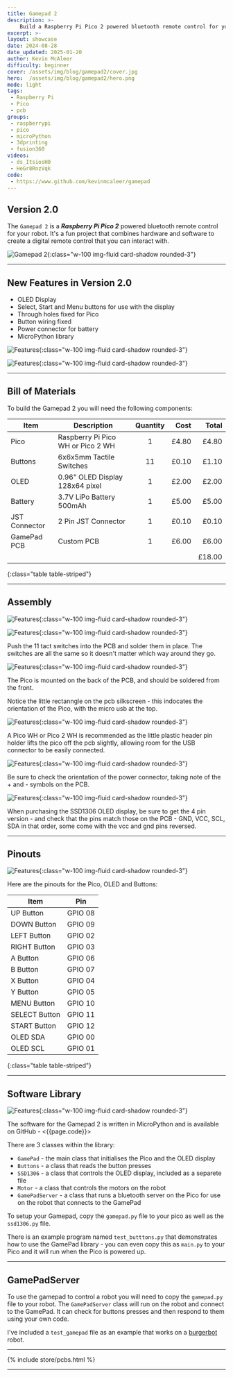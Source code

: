 ```yaml
---
title: Gamepad 2
description: >-
    Build a Raspberry Pi Pico 2 powered bluetooth remote control for your robot
excerpt: >-
layout: showcase
date: 2024-08-28
date_updated: 2025-01-20
author: Kevin McAleer
difficulty: beginner
cover: /assets/img/blog/gamepad2/cover.jpg
hero:  /assets/img/blog/gamepad2/hero.png
mode: light
tags: 
 - Raspberry Pi
 - Pico
 - pcb
groups:
 - raspberrypi
 - pico
 - microPython
 - 3dprinting
 - fusion360
videos:
 - ds_ItsiosH0
 - HeGr8RnzVqk
code:
 - https://www.github.com/kevinmcaleer/gamepad
---
```


## Version 2.0

The `Gamepad 2` is a ***Raspberry Pi Pico 2*** powered bluetooth remote control for your robot. 
It's a fun project that combines hardware and software to create a digital remote control that you can interact with.

![Gamepad 2](/assets/img/blog/gamepad2/gamepad2.png){:class="w-100 img-fluid card-shadow rounded-3"}

---

## New Features in Version 2.0

- OLED Display
- Select, Start and Menu buttons for use with the display
- Through holes fixed for Pico
- Button wiring fixed
- Power connector for battery
- MicroPython library

![Features](/assets/img/blog/gamepad2/gamepad01.jpg){:class="w-100 img-fluid card-shadow rounded-3"}

![Features](/assets/img/blog/gamepad2/gamepad02.jpg){:class="w-100 img-fluid card-shadow rounded-3"}

---

## Bill of Materials

To build the Gamepad 2 you will need the following components:

Item          | Description                       | Quantity |  Cost |  Total
--------------|-----------------------------------|:--------:|------:|------:
Pico          | Raspberry Pi Pico WH or Pico 2 WH |    1     | £4.80 |  £4.80
Buttons       | 6x6x5mm Tactile Switches          |    11    | £0.10 |  £1.10
OLED          | 0.96" OLED Display 128x64 pixel   |    1     | £2.00 |  £2.00
Battery       | 3.7V LiPo Battery 500mAh          |    1     | £5.00 |  £5.00
JST Connector | 2 Pin JST Connector               |    1     | £0.10 |  £0.10
GamePad PCB   | Custom PCB                        |    1     | £6.00 |  £6.00
              |                                   |          |       | £18.00
{:class="table table-striped"}

---

## Assembly

![Features](/assets/img/blog/gamepad2/gamepad03.jpg){:class="w-100 img-fluid card-shadow rounded-3"}

![Features](/assets/img/blog/gamepad2/gamepad06.jpg){:class="w-100 img-fluid card-shadow rounded-3"}

Push the 11 tact switches into the PCB and solder them in place. The switches are all the same so it doesn't matter which way around they go.

![Features](/assets/img/blog/gamepad2/gamepad07.jpg){:class="w-100 img-fluid card-shadow rounded-3"}

The Pico is mounted on the back of the PCB, and should be soldered from the front.

Notice the little rectanngle on the pcb silkscreen - this indocates the orientation of the Pico, with the micro usb at the top.

![Features](/assets/img/blog/gamepad2/gamepad08.jpg){:class="w-100 img-fluid card-shadow rounded-3"}

A Pico WH or Pico 2 WH is recommended as the little plastic header pin holder lifts the pico off the pcb slightly, allowing room for the USB connector to be easily connected.

![Features](/assets/img/blog/gamepad2/gamepad09.jpg){:class="w-100 img-fluid card-shadow rounded-3"}

Be sure to check the orientation of the power connector, taking note of the + and - symbols on the PCB.

![Features](/assets/img/blog/gamepad2/gamepad10.jpg){:class="w-100 img-fluid card-shadow rounded-3"}

When purchasing the SSD1306 OLED display, be sure to get the 4 pin version - and check that the pins match those on the PCB - GND, VCC, SCL, SDA in that order, some come with the vcc and gnd pins reversed.

---

## Pinouts

![Features](/assets/img/blog/gamepad2/gamepad04.jpg){:class="w-100 img-fluid card-shadow rounded-3"}

Here are the pinouts for the Pico, OLED and Buttons:

Item          |   Pin
--------------|:------:
UP Button     | GPIO 08
DOWN Button   | GPIO 09
LEFT Button   | GPIO 02
RIGHT Button  | GPIO 03
A Button      | GPIO 06
B Button      | GPIO 07
X Button      | GPIO 04
Y Button      | GPIO 05
MENU Button   | GPIO 10
SELECT Button | GPIO 11
START Button  | GPIO 12
OLED SDA      | GPIO 00
OLED SCL      | GPIO 01
{:class="table table-striped"}

---

## Software Library

![Features](/assets/img/blog/gamepad2/gamepad05.jpg){:class="w-100 img-fluid card-shadow rounded-3"}

The software for the Gamepad 2 is written in MicroPython and is available on GitHub - <{{page.code}}>

There are 3 classes within the library:

- `GamePad` - the main class that initialises the Pico and the OLED display
- `Buttons` - a class that reads the button presses
- `SSD1306` - a class that controls the OLED display, included as a separete file
- `Motor` - a class that controls the motors on the robot
- `GamePadServer` - a class that runs a bluetooth server on the Pico for use on the robot that connects to the GamePad

To setup your Gamepad, copy the `gamepad.py` file to your pico as well as the `ssd1306.py` file.

There is an example program named `test_butttons.py` that demonstrates how to use the GamePad library - you can even copy this as `main.py` to your Pico and it will run when the Pico is powered up.

---

## GamePadServer

To use the gamepad to control a robot you will need to copy the `gamepad.py` file to your robot. The `GamePadServer` class will run on the robot and connect to the GamePad. It can check for buttons presses and then respond to them using your own code.

I've included a `test_gamepad` file as an example that works on a [burgerbot](/burgerbot) robot.

---

{% include store/pcbs.html %}

---
